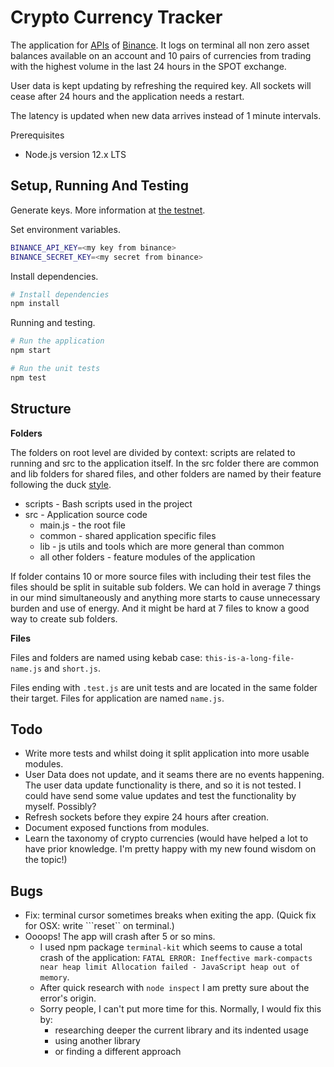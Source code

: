 # Crypto Currency Tracker

The application for [APIs](https://binance-docs.github.io/apidocs) of [Binance](https://www.binance.com/en). It logs on terminal all non zero asset balances available on an account and 10 pairs of currencies from trading with the highest volume in the last 24 hours in the SPOT exchange.

User data is kept updating by refreshing the required key. All sockets will cease after 24 hours and the application needs a restart.

The latency is updated when new data arrives instead of 1 minute intervals.

Prerequisites

* Node.js version 12.x LTS

## Setup, Running And Testing

Generate keys. More information at [the testnet](https://testnet.binance.vision/).

Set environment variables.

```bash
BINANCE_API_KEY=<my key from binance>
BINANCE_SECRET_KEY=<my secret from binance>
```

Install dependencies.

```bash
# Install dependencies
npm install
```

Running and testing.

```bash
# Run the application
npm start

# Run the unit tests
npm test
```

## Structure

**Folders**

The folders on root level are divided by context: scripts are related to running and src to the application itself. In the src folder there are common and lib folders for shared files, and other folders are named by their feature following the duck [style](https://www.freecodecamp.org/news/scaling-your-redux-app-with-ducks-6115955638be/).

* scripts - Bash scripts used in the project
* src - Application source code
  * main.js - the root file
  * common - shared application specific files
  * lib - js utils and tools which are more general than common
  * all other folders - feature modules of the application

If folder contains 10 or more source files with including their test files the files should be split in suitable sub folders. We can hold in average 7 things in our mind simultaneously and anything more starts to cause unnecessary burden and use of energy.  And it might be hard at 7 files to know a good way to create sub folders.

**Files**

Files and folders are named using kebab case: ```this-is-a-long-file-name.js``` and ```short.js```.

Files ending with ```.test.js``` are unit tests and are located in the same folder their target. Files for application are named ```name.js```.

## Todo

* Write more tests and whilst doing it split application into more usable modules.
* User Data does not update, and it seams there are no events happening. The user data update functionality is there, and so it is not tested. I could have send some value updates and test the functionality by myself. Possibly?
* Refresh sockets before they expire 24 hours after creation.
* Document exposed functions from modules.
* Learn the taxonomy of crypto currencies (would have helped a lot to have prior knowledge. I'm pretty happy with my new found wisdom on the topic!)

## Bugs

* Fix: terminal cursor sometimes breaks when exiting the app. (Quick fix for OSX: write ```reset`` on terminal.)
* Oooops! The app will crash after 5 or so mins.
  * I used npm package ```terminal-kit``` which seems to cause a total crash of the application: ```FATAL ERROR: Ineffective mark-compacts near heap limit Allocation failed - JavaScript heap out of memory```.
  * After quick research with ```node inspect``` I am pretty sure about the error's origin.
  * Sorry people, I can't put more time for this. Normally, I would fix this by:
    * researching deeper the current library and its indented usage
    * using another library
    * or finding a different approach
